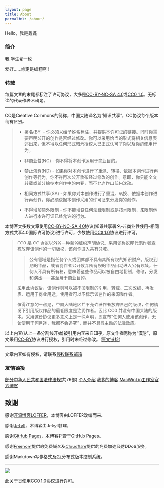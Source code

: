 ```yaml
---
layout: page
title: About
permalink: /about/
---
```


Hello，我是鑫鑫

### 简介

我 学生党一枚

爱好……肯定是编程啊！ 

### 转载

每篇文章的末尾都标注了许可协议，大多是[CC-BY-NC-SA 4.0](https://creativecommons.org/licenses/by-nc-sa/4.0/)或[CC0 1.0](https://creativecommons.org/publicdomain/zero/1.0)。无标注的代表作者不确定。

---

CC是Creative Commons的简称，中国大陆译名为“知识共享”。CC协议每个版本稍有区别。

> - 署名(BY) - 你必须以给予姓名标注，并提供本许可证的链接。同时你需要声明公开的创作是否经过修改。你可以采用恰当的形式将相关信息表述出来，但不得以任何形式暗示授权人已正式认可了你以及你的使用行为。
> 
> - 非商业性(NC) - 你不得将本创作运用于商业目的。
> 
> - 禁止演绎(ND) - 如果你对本创作进行了重混、转换、依据本创作进行再创作等行为，你不得再次公开散布经过修改的创作。意即，你只能全文转载或部分摘抄本创作中的内容，而不允许作出任何改动。
> 
> - 相同方式共享(SA) - 如果你对本创作进行了重混、转换、依据本创作进行再创作，你必须依据本创作采用的许可证来分发你的创作。
> 
> - 不得增加额外限制 – 你不能增设任何法律限制或是技术限制，来限制他人进行本许可证已经允许的行为。

本博客大多数文章使用[CC-BY-NC-SA 4.0](https://creativecommons.org/licenses/by-nc-sa/4.0/)协议(知识共享署名-非商业性使用-相同方式共享4.0国际许可协议)进行许可，少数使用[CC0 1.0](https://creativecommons.org/publicdomain/zero/1.0/)协议进行许可。

> CC0 是 CC 协议以外的一种新的版权声明协议。采用该协议即代表作者宣布放弃该创作的一切版权，该创作进入共有领域。
> 
> > 公有领域是指任何个人或团体都不具有其所有权的知识财产。版权到期的作品，或者创作者公开放弃所有权的作品自动进入公有领域。任何人不具有所有权，意味着这些作品可以被自由地复制，修改，分发和演出——甚至用于商业目的。
> 
> 采用此协议后，该创作则可以被不加限制的引用、转载、二次改编、再发表、运用于商业用途，使用者可以不标示该创作的来源和作者。
> 
> 值得注意的一点是，中国大陆地区并不允许著作者放弃自己的版权，任何情况下引用版权作品的最低限度是注明作者。因此 CC0 并没有中国大陆的版本。采用这份协议更多意义上是一种声明，即宣布“任何人使用该创作，无论使用于何用途，我都不会追究”，而并不具有主动的法律效应。

以上内容(从上一条分割线开始)被引用内容来自知乎，原文作者昵称为“漠伦”，原文采用[CC-BY](https://creativecommons.org/licenses/by/4.0/)协议进行授权，引用时未经过修改。([原文链接](https://zhuanlan.zhihu.com/p/20641764))

---

文章内容如有侵权，请联系[侵权联系邮箱](mailto:tort@xinxin2021.tk)

### 友情链接

[部分中华人民共和国法律法规](https://law.xinxin2021.tk)(共76部) [个人介绍](https://www.xinxin2021.tk) [我爹的博客](https://blog.xilong.tk) [MacWinLin工作室官方博客](https://blog.macwinlin.ml)

## 致谢

感谢[开源博客LOFFER](https://fromendworld.github.io/LOFFER)，本博客由LOFFER改编而来。

感谢[Jekyll](https://github.com/jekyll/jekyll)，本博客由Jekyll搭建。

感谢[GitHub Pages](https://pages.github.com)，本博客托管于GitHub Pages。

感谢[Freenom](https://freenom.com)提供的免费域名及[Cloudflare](https://cloudflare.com)提供的免费加速及防DDoS服务。

感谢Markdown写作格式及[Git](https://git-scm.com)分布式版本控制系统。

---

[![](https://licensebuttons.net/l/zero/1.0/88x31.png)](https://creativecommons.org/publicdomain/zero/1.0/)

此关于页使用[CC0 1.0](https://creativecommons.org/publicdomain/zero/1.0/)协议进行许可。
